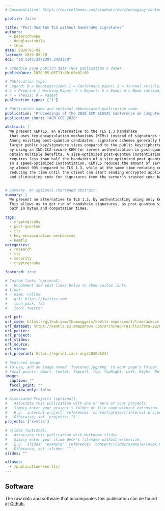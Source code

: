 ```yaml
---
# Documentation: https://sourcethemes.com/academic/docs/managing-content/

profile: false

title: "Post-Quantum TLS without handshake signatures"
authors:
  - peterschwabe
  - douglasstebila
  - thom
date: 2020-05-05
lastmod: 2020-09-29
doi: "10.1145/3372297.3423350"

# Schedule page publish date (NOT publication's date).
publishDate: 2020-05-05T13:00:00+02:00

# Publication type.
# Legend: 0 = Uncategorized; 1 = Conference paper; 2 = Journal article;
# 3 = Preprint / Working Paper; 4 = Report; 5 = Book; 6 = Book section;
# 7 = Thesis; 8 = Patent
publication_types: ["1"]

# Publication name and optional abbreviated publication name.
publication: "Proceedings of the 2020 ACM SIGSAC Conference on Computer and Communications Security"
publication_short: "ACM CCS 2020"

abstract: |
  We present KEMTLS, an alternative to the TLS 1.3 handshake
  that uses key-encapsulation mechanisms (KEMs) instead of signatures for server authentication.
  Among existing post-quantum candidates, signature schemes generally have
  larger public key/signature sizes compared to the public key/ciphertext sizes of KEMs:
  by using an IND-CCA-secure KEM for server authentication in post-quantum TLS, we
  obtain multiple benefits. A size-optimized post-quantum instantiation of KEMTLS
  requires less than half the bandwidth of a size-optimized post-quantum instantiation of TLS 1.3.
  In a speed-optimized instantiation, KEMTLS reduces the amount of server CPU cycles
  by almost 90% compared to TLS 1.3, while at the same time reducing communication size,
  reducing the time until the client can start sending encrypted application data,
  and eliminating code for signatures from the server's trusted code base.


# Summary. An optional shortened abstract.
summary: |
  We present an alternative to TLS 1.3, by authenticating using only Key-Encapsulation Mechanisms.
  This allows us to get rid of handshake signatures, as post-quantum signature schemes are expensive,
  both in bytes and computation times.

tags:
  - cryptography
  - post-quantum
  - tls
  - key-encapsulation mechanisms
  - kemtls
categories:
  - research
  - tls
  - security
  - cryptography

featured: true

# Custom links (optional).
#   Uncomment and edit lines below to show custom links.
# links:
# - name: Follow
#   url: https://twitter.com
#   icon_pack: fab
#   icon: twitter

url_pdf:
url_code: https://github.com/thomwiggers/kemtls-experiment/tree/acmccs
url_dataset: https://kemtls.s3.amazonaws.com/archived-results/data-2020-06-12.tar.xz
url_poster:
url_project:
url_slides:
url_source:
url_video:
url_preprint: https://eprint.iacr.org/2020/534/

# Featured image
# To use, add an image named `featured.jpg/png` to your page's folder.
# Focal points: Smart, Center, TopLeft, Top, TopRight, Left, Right, BottomLeft, Bottom, BottomRight.
image:
  caption: ""
  focal_point: ""
  preview_only: false

# Associated Projects (optional).
#   Associate this publication with one or more of your projects.
#   Simply enter your project's folder or file name without extension.
#   E.g. `internal-project` references `content/project/internal-project/index.md`.
#   Otherwise, set `projects: []`.
projects: ['kemtls']

# Slides (optional).
#   Associate this publication with Markdown slides.
#   Simply enter your slide deck's filename without extension.
#   E.g. `slides: "example"` references `content/slides/example/index.md`.
#   Otherwise, set `slides: ""`.
slides: ""

aliases:
  - /publication/kem-tls/
---
```


## Software

The raw data and software that accompanies this publication can be found at [Github](https://github.com/thomwiggers/kemtls-experiment/).
